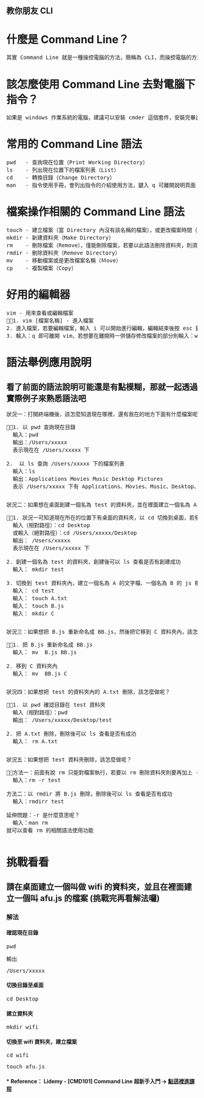 ## 教你朋友 CLI

什麼是 Command Line？
===================
<pre>
其實 Command Line 就是一種操控電腦的方法，簡稱為 CLI，而操控電腦的方法有兩種，一種是我們熟悉的操作電腦方式，在電腦的圖形介面上，想要電腦執行什麼就對相對應的圖形點擊運作，像是如果我們想開啟一個新的資料夾，我們就對滑鼠按右鍵，選取清單中的「新建資料夾」，我們稱這樣的介面叫做 Graphical User Interface，簡稱 GUI，那麼以前電腦還沒有開發出這些圖形介面的時候，該怎麼去請電腦幫我們新建一個資料夾呢，這時就可以透過 CLI，以文字輸入指令來操控電腦。
</pre>

該怎麼使用 Command Line 去對電腦下指令？
===================
<pre>
如果是 windows 作業系統的電腦，建議可以安裝 cmder 這個套件，安裝完畢進入該資料夾後，直接點擊 cmder.exe，會跳出一個視窗，就可以用那個視窗來輸入 Command Line 了，如果是 mac os，可以直接開啟內建的終端機（Terminal）來執行 Command Line。
</pre>

常用的 Command Line 語法
===================
<pre>
pwd   - 查詢現在位置（Print Working Directory）
ls    - 列出現在位置下的檔案列表（List）
cd    - 轉換目錄（Change Directory）
man   - 指令使用手冊，會列出指令的介紹使用方法，鍵入 q 可離開說明頁面（Manual）
</pre>


檔案操作相關的 Command Line 語法
===================
<pre>
touch - 建立檔案（當 Directory 內沒有該名稱的檔案），或更改檔案時間（當 Directory 內已存在該檔案）
mkdir - 新建資料夾（Make Directory）
rm    - 刪除檔案（Remove），僅能刪除檔案，若要以此語法刪除資料夾，則須加入 -r 的指令
rmdir - 刪除資料夾（Remove Directory）
mv    - 移動檔案或是更改檔案名稱（Ｍove）
cp    - 複製檔案（Copy）
</pre>

好用的編輯器
===================
<pre>
vim - 用來查看或編輯檔案 
1. vim [檔案名稱] - 進入檔案
2. 進入檔案，若要編輯檔案，輸入 i 可以開始進行編輯，編輯結束後按 esc 鍵
3. 輸入：q 即可離開 vim，若想要在離開時一併儲存修改檔案的部分則輸入：wq 
</pre>

語法舉例應用說明
===================
看了前面的語法說明可能還是有點模糊，那就一起透過實際例子來熟悉語法吧
------------------
<pre>
狀況一：打開終端機後，該怎麼知道現在哪裡，還有我在的地方下面有什麼檔案呢？
<pre>
1. 以 pwd 查詢現在目錄
&emsp;&emsp;輸入：pwd
&emsp;&emsp;輸出：/Users/xxxxx
&emsp;&emsp;表示現在在 /Users/xxxxx 下

2.  以 ls 查詢 /Users/xxxxx 下的檔案列表
&emsp;&emsp;輸入：ls
&emsp;&emsp;輸出：Applications&emsp;Movies&emsp;Music&emsp;Desktop&emsp;Pictures
&emsp;&emsp;表示 /Users/xxxxx 下有 Applications、Movies、Music、Desktop、Pictures 這些檔案
</pre></pre>

<pre>
狀況二：如果想在桌面創建一個名為 test 的資料夾，並在裡面建立一個名為 A 的文字檔和一個名為 B 的 js 檔，該怎麼做呢？
<pre>
1. 狀況一可知道現在所在的位置下有桌面的資料夾，以 cd 切換到桌面，若發現現在路徑下沒有該資料夾，則可輸入絕對路徑來進行切換，切換後可以 pwd 查詢現在目錄再次確認位置
&emsp;&emsp;輸入（相對路徑）：cd Desktop
&emsp;&emsp;或輸入（絕對路徑）：cd /Users/xxxxx/Desktop
&emsp;&emsp;輸出： /Users/xxxxx
&emsp;&emsp;表示現在在 /Users/xxxxx 下

2. 創建一個名為 test 的資料夾，創建後可以 ls 查看是否有創建成功
&emsp;&emsp;輸入： mkdir test

3. 切換到 test 資料夾內，建立一個名為 A 的文字檔、一個名為 B 的 js 檔和一個名為 C 的資料夾，創建後可以 ls 查看是否有成功
&emsp;&emsp;輸入： cd test
&emsp;&emsp;輸入： touch A.txt
&emsp;&emsp;輸入： touch B.js
&emsp;&emsp;輸入： mkdir C
</pre></pre>

<pre>
狀況三：如果想把 B.js 重新命名成 BB.js，然後把它移到 C 資料夾內，該怎麼做呢？
<pre>
1. 把 B.js 重新命名成 BB.js
&emsp;&emsp;輸入： mv  B.js BB.js

2. 移到 C 資料夾內
&emsp;&emsp;輸入： mv  BB.js C
</pre></pre>


<pre>
狀況四：如果想把 test 的資料夾內的 A.txt 刪除，該怎麼做呢？
<pre>
1. 以 pwd 確認目錄在 test 資料夾
&emsp;&emsp;輸入（相對路徑）：pwd
&emsp;&emsp;輸出： /Users/xxxxx/Desktop/test

2. 把 A.txt 刪除，刪除後可以 ls 查看是否有成功
&emsp;&emsp;輸入： rm A.txt
</pre></pre>

<pre>
狀況五：如果想把 test 資料夾刪除，該怎麼做呢？
<pre>
方法一：前面有說 rm 只能對檔案執行，若要以 rm 刪除資料夾則要再加上 -r，刪除後可以 ls 查看是否有成功
&emsp;&emsp;輸入：rm -r test

方法二：以 rmdir 將 B.js 刪除，刪除後可以 ls 查看是否有成功
&emsp;&emsp;輸入：rmdirr test

延伸問題：-r 是什麼意思呢？
&emsp;&emsp;輸入：man rm
就可以查看 rm 的相關語法使用功能
</pre></pre>
</pre>

挑戰看看
===
請在桌面建立一個叫做 wifi 的資料夾，並且在裡面建立一個叫 afu.js 的檔案 (挑戰完再看解法囉)
---
### 解法
#### 確認現在目錄
<pre>
pwd
</pre>
輸出
<pre>
/Users/xxxxx
</pre>
#### 切換目錄至桌面
<pre>
cd Desktop
</pre>
#### 建立資料夾
<pre>
mkdir wifi
</pre>
#### 切換至 wifi 資料夾，建立檔案
<pre>
cd wifi
</pre>
<pre>
touch afu.js
</pre>

#### * Reference： Lidemy - [CMD101] Command Line 超新手入門 -> [點這裡進課程](https://www.lidemy.com/courses/enrolled/386965)